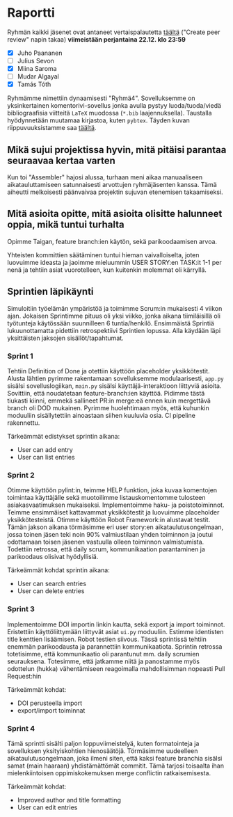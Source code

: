 # Raportti

Ryhmän kaikki jäsenet ovat antaneet vertaispalautetta [täältä](https://study.cs.helsinki.fi/stats/courses/ohtu2023/miniproject) ("Create peer review" napin takaa) **viimeistään perjantaina 22.12. klo 23:59**
- [X] Juho Paananen
- [ ] Julius Sevon
- [X] Miina Saroma
- [ ] Mudar Algayal
- [X] Tamás Tóth

Ryhmämme nimettiin dynaamisesti "Ryhmä4". Sovelluksemme on yksinkertainen komentorivi-sovellus jonka avulla pystyy luoda/tuoda/viedä bibliograafisia viitteitä `LaTeX` muodossa (`*.bib` laajennuksella). Taustalla hyödynnetään muutamaa kirjastoa, kuten `pybtex`. Täyden kuvan riippuvuuksistamme saa [täältä](./pyproject.toml).

## Mikä sujui projektissa hyvin, mitä pitäisi parantaa seuraavaa kertaa varten

Kun toi "Assembler" hajosi alussa, turhaan meni aikaa manuaaliseen aikatauluttamiseen satunnaisesti arvottujen ryhmäjäsenten kanssa. Tämä aiheutti melkoisesti päänvaivaa projektin sujuvan etenemisen takaamiseksi.

## Mitä asioita opitte, mitä asioita olisitte halunneet oppia, mikä tuntui turhalta

Opimme Taigan, feature branch:ien käytön, sekä parikoodaamisen arvoa.

Yhteisten kommittien säätäminen tuntui hieman vaivalloiselta, joten luovuimme ideasta ja jaoimme mieluummin USER STORY:en TASK:it 1-1 per nenä ja tehtiin asiat vuorotelleen, kun kuitenkin molemmat oli kärryllä. 

## Sprintien läpikäynti

<!--
    Kerrataan jokaisen sprintin aikana kohdatut ongelmat (prosessiin-, projektityöskentelyyn- ja teknisiin asioihin liittyvät)
-->

Simuloitiin työelämän ympäristöä ja toimimme Scrum:in mukaisesti 4 viikon ajan. Jokaisen Sprintimme pituus oli yksi viikko, jonka aikana tiimiläisillä oli työtunteja käytössään suunnilleen 6 tuntia/henkilö. Ensimmäistä Sprintiä lukuunottamatta pidettiin retrospektiivi Sprintien lopussa. Alla käydään läpi yksittäisten jaksojen sisällöt/tapahtumat.

### Sprint 1

Tehtiin Definition of Done ja otettiin käyttöön placeholder yksikkötestit. Alusta lähtien pyrimme rakentamaan sovelluksemme modulaarisesti, `app.py` sisälsi sovelluslogiikan, `main.py` sisälsi käyttäjä-interaktioon liittyviä asioita. Sovittiin, että noudatetaan feature-branch:ien käyttöä. Pidimme tästä tiukasti kiinni, emmekä sallineet PR:in merge:eä ennen kuin mergettävä branch oli DOD mukainen. Pyrimme huolehtimaan myös, että kuhunkin moduuliin sisällytettiin ainoastaan siihen kuuluvia osia. CI pipeline rakennettu.

Tärkeämmät edistykset sprintin aikana:
- User can add entry
- User can list entries

### Sprint 2

Otimme käyttöön pylint:in, teimme HELP funktion, joka kuvaa komentojen toimintaa käyttäjälle sekä muotoilimme listauskomentomme tulosteen asiakasvaatimuksen mukaiseksi. Implementoimme haku- ja poistotoiminnot. Teimme ensimmäiset kattavammat yksikkötestit ja luovuimme placeholder yksikkötesteistä. Otimme käyttöön Robot Framework:in alustavat testit.
Tämän jakson aikana törmäsimme eri user story:en aikataulutusongelmaan, jossa toinen jäsen teki noin 90% valmiustilaan yhden toiminnon ja joutui odottamaan toisen jäsenen vastuulla olleen toiminnon valmistumista. Todettiin retrossa, että daily scrum, kommunikaation parantaminen ja parikoodaus olisivat hyödyllisiä.

Tärkeämmät kohdat sprintin aikana:
- User can search entries
- User can delete entries

### Sprint 3

Implementoimme DOI importin linkin kautta, sekä export ja import toiminnot. Eristettiin käyttöliittymään liittyvät asiat `ui.py` moduuliin. Estimme identisten title kenttien lisäämisen. Robot testien siivous.
Tässä sprintissä tehtiin enemmän parikoodausta ja parannettiin kommunikaatiota. Sprintin retrossa totetisimme, että kommunikaatio oli parantunut mm. daily scrumien seurauksena. Totesimme, että jatkamme niitä ja panostamme myös odottelun (hukka) vähentämiseen reagoimalla mahdollisimman nopeasti Pull Request:hin

Tärkeämmät kohdat:
- DOI perusteella import
- export/import toiminnat

### Sprint 4

Tämä sprintti sisälti paljon loppuviimeistelyä, kuten formatointeja ja sovelluksen yksityiskohtien hienosäätöjä. Törmäsimme uudeelleen aikataulutusongelmaan, joka ilmeni siten, että kaksi feature branchia sisälsi samat (main haaraan) yhdistämättömät commitit. Tämä tarjosi toisaalta ihan mielenkiintoisen oppimiskokemuksen merge conflictin ratkaisemisesta.

Tärkeämmät kohdat:
- Improved author and title formatting
- User can edit entries
